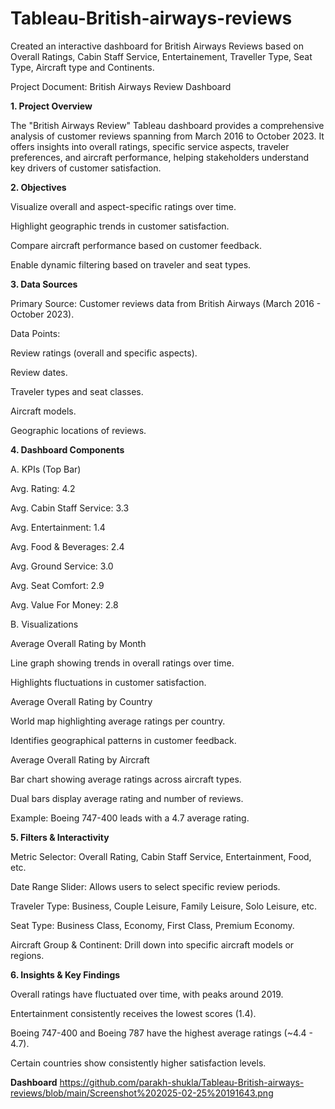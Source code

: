 # Tableau-British-airways-reviews
Created an interactive dashboard for British Airways Reviews based on Overall Ratings, Cabin Staff Service, Entertainement, Traveller Type, Seat Type, Aircraft type and Continents.

Project Document: British Airways Review Dashboard

**1. Project Overview**

The "British Airways Review" Tableau dashboard provides a comprehensive analysis of customer reviews spanning from March 2016 to October 2023. It offers insights into overall ratings, specific service aspects, traveler preferences, and aircraft performance, helping stakeholders understand key drivers of customer satisfaction.

**2. Objectives**

Visualize overall and aspect-specific ratings over time.

Highlight geographic trends in customer satisfaction.

Compare aircraft performance based on customer feedback.

Enable dynamic filtering based on traveler and seat types.

**3. Data Sources**

Primary Source: Customer reviews data from British Airways (March 2016 - October 2023).

Data Points:

Review ratings (overall and specific aspects).

Review dates.

Traveler types and seat classes.

Aircraft models.

Geographic locations of reviews.

**4. Dashboard Components**

A. KPIs (Top Bar)

Avg. Rating: 4.2

Avg. Cabin Staff Service: 3.3

Avg. Entertainment: 1.4

Avg. Food & Beverages: 2.4

Avg. Ground Service: 3.0

Avg. Seat Comfort: 2.9

Avg. Value For Money: 2.8

B. Visualizations

Average Overall Rating by Month

Line graph showing trends in overall ratings over time.

Highlights fluctuations in customer satisfaction.

Average Overall Rating by Country

World map highlighting average ratings per country.

Identifies geographical patterns in customer feedback.

Average Overall Rating by Aircraft

Bar chart showing average ratings across aircraft types.

Dual bars display average rating and number of reviews.

Example: Boeing 747-400 leads with a 4.7 average rating.

**5. Filters & Interactivity**

Metric Selector: Overall Rating, Cabin Staff Service, Entertainment, Food, etc.

Date Range Slider: Allows users to select specific review periods.

Traveler Type: Business, Couple Leisure, Family Leisure, Solo Leisure, etc.

Seat Type: Business Class, Economy, First Class, Premium Economy.

Aircraft Group & Continent: Drill down into specific aircraft models or regions.

**6. Insights & Key Findings**

Overall ratings have fluctuated over time, with peaks around 2019.

Entertainment consistently receives the lowest scores (1.4).

Boeing 747-400 and Boeing 787 have the highest average ratings (~4.4 - 4.7).

Certain countries show consistently higher satisfaction levels.

**Dashboard**
https://github.com/parakh-shukla/Tableau-British-airways-reviews/blob/main/Screenshot%202025-02-25%20191643.png

